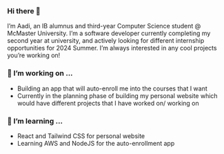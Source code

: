### Hi there 👋

I’m Aadi, an IB alumnus and third-year Computer Science student @ McMaster University. I’m a software developer currently completing my second year at university, and actively looking for different internship opportunities for 2024 Summer. I’m always interested in any cool projects you’re working on!

### 🔭 I’m working on ...

- Building an app that will auto-enroll me into the courses that I want
- Currently in the planning phase of building my personal website which would have different projects that I have worked on/ working on

### 🌱 I’m learning ...

- React and Tailwind CSS for personal website
- Learning AWS and NodeJS for the auto-enrollment app

